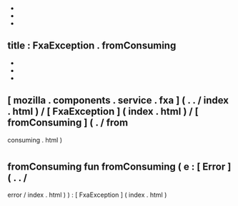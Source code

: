 -
-
-
title
:
FxaException
.
fromConsuming
-
-
-
-
[
mozilla
.
components
.
service
.
fxa
]
(
.
.
/
index
.
html
)
/
[
FxaException
]
(
index
.
html
)
/
[
fromConsuming
]
(
.
/
from
-
consuming
.
html
)
#
fromConsuming
fun
fromConsuming
(
e
:
[
Error
]
(
.
.
/
-
error
/
index
.
html
)
)
:
[
FxaException
]
(
index
.
html
)
